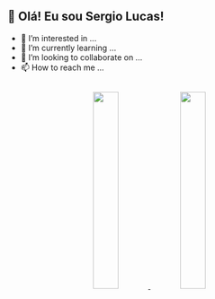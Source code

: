 
## 👋 Olá! Eu sou Sergio Lucas!
- 👀 I’m interested in ...
- 🌱 I’m currently learning ...
- 💞️ I’m looking to collaborate on ...
- 📫 How to reach me ...
##
<div align="center">
  <a href="https://github.com/osergiolucas">
  <img height="30%" src="https://github-readme-stats.vercel.app/api?username=osergiolucas&show_icons=true&theme=midnight-purple&include_all_commits=true&count_private=true"/>
  <img height="30%" src="https://github-readme-stats.vercel.app/api/top-langs/?username=osergiolucas&layout=compact&langs_count=7&theme=midnight-purple"/>
  
</div>

